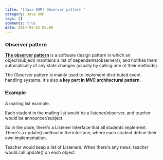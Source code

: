 ```yaml
---
title: "[Java OOP] Observer pattern "
category: Java OOP
tags: []
comments: true
date: 2014-09-02 00:00
---
```



### Observer pattern

**[The observer pattern](http://en.wikipedia.org/wiki/Observer_pattern)** is a software design pattern in which an object(subject) maintains a list of dependents(observers), and notifies them automatically of any state changes (usually by calling one of their methods).

The Observer pattern is mainly used to implement distributed event handling systems. It's also **a key part in MVC architectural pattern**.

### Example

A mailing list example.

Each student in the mailing list would be a listener/observer, and teacher would be announcer/subject.

So in the code, there's a Listener Interface that all students implement. There's a update() method in the interface, where each student define their own implementation.

Teacher would keep a list of Listeners. When there's any news, teacher would call update() on each object.
